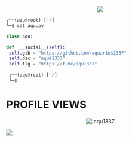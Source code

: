 <!-- <p align=center><img width=90% src="banner.gif"></img></p> -->
<div align="center">
    <a href="https://discord.com/users/1050490192269684826" title="Discord Account"><img src="https://lanyard-profile-readme.vercel.app/api/1050490192269684826"></a>
</div>

```python
┌──(aqu@root)-[~/]
└─$ cat aqu.py

class aqu:

def  __social__(self):
 self.gtb = "https://github.com/aquar1us1337"
 self.dsc = "aqu#1337"
 self.tlg = "https://t.me/aqu1337"
  
 ┌──(aqu@root)-[~/]
 └─$
```
<h1>PROFILE VIEWS</h1>
<p align="center"><img src="https://count.getloli.com/get/@:aquar1us1337" alt=":aqu1337" /></p>

 



















![](https://raw.githubusercontent.com/Sutil/Sutil/2b2fad3bf54522bb30c8c170591fc68ff51b69e6/github-contribution-grid-snake2.svg)





